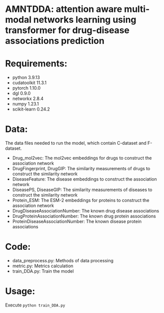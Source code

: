 # AMNTDDA: attention aware multi-modal networks learning using transformer for drug-disease associations prediction

# Requirements:
- python 3.9.13
- cudatoolkit 11.3.1
- pytorch 1.10.0
- dgl 0.9.0
- networkx 2.8.4
- numpy 1.23.1
- scikit-learn 0.24.2

# Data:
The data files needed to run the model, which contain C-dataset and F-dataset.
- Drug_mol2vec: The mol2vec embeddings for drugs to construct the association network
- DrugFingerprint, DrugGIP: The similarity measurements of drugs to construct the similarity network
- DiseaseFeature: The disease embeddings to construct the association network
- DiseasePS, DiseaseGIP: The similarity measurements of diseases to construct the similarity network
- Protein_ESM: The ESM-2 embeddings for proteins to construct the association network
- DrugDiseaseAssociationNumber: The known drug disease associations
- DrugProteinAssociationNumber: The known drug protein associations
- ProteinDiseaseAssociationNumber: The known disease protein associations

# Code:
- data_preprocess.py: Methods of data processing
- metric.py: Metrics calculation
- train_DDA.py: Train the model

# Usage:
Execute ```python train_DDA.py``` 
